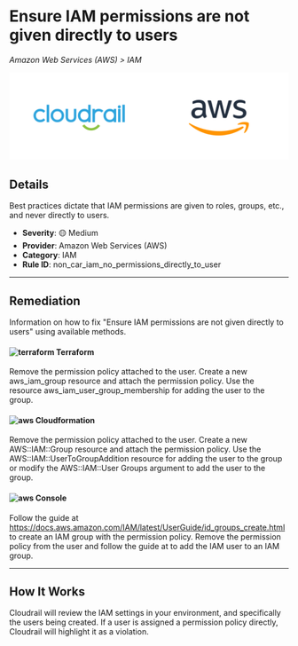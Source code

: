 # Ensure IAM permissions are not given directly to users

*Amazon Web Services (AWS) > IAM*

![Cloudrail and Amazon Web Services (AWS) logos](../images/cloudrail_aws.png)

## Details
Best practices dictate that IAM permissions are given to roles, groups, etc., and never directly to users.

- **Severity**: 🟡 Medium
- **Provider**: Amazon Web Services (AWS)
- **Category**: IAM
- **Rule ID**: non_car_iam_no_permissions_directly_to_user

---

## Remediation
Information on how to fix "Ensure IAM permissions are not given directly to users" using available methods.


####  <img src="../_media/emojis/terraform.png" alt="terraform" width="20"/>  Terraform
Remove the permission policy attached to the user. Create a new aws_iam_group resource and attach the permission policy. Use the resource aws_iam_user_group_membership for adding the user to the group.








#### <img src="../_media/emojis/aws.png" alt="aws" width="20"/> Cloudformation
Remove the permission policy attached to the user. Create a new AWS::IAM::Group resource and attach the permission policy. Use the AWS::IAM::UserToGroupAddition resource for adding the user to the group or modify the AWS::IAM::User Groups argument to add the user to the group.



####  <img src="../_media/emojis/aws.png" alt="aws" width="20"/> Console
Follow the guide at <https://docs.aws.amazon.com/IAM/latest/UserGuide/id_groups_create.html> to create an IAM group with the permission policy. Remove the permission policy from the user and follow the guide at to add the IAM user to an IAM group.




---

## How It Works
Cloudrail will review the IAM settings in your environment, and specifically the users being created. If a user is assigned a permission policy directly, Cloudrail will highlight it as a violation.